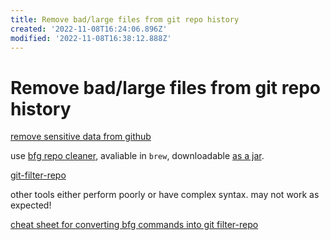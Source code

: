 ```yaml
---
title: Remove bad/large files from git repo history
created: '2022-11-08T16:24:06.896Z'
modified: '2022-11-08T16:38:12.888Z'
---
```


# Remove bad/large files from git repo history

[remove sensitive data from github](https://docs.github.com/en/authentication/keeping-your-account-and-data-secure/removing-sensitive-data-from-a-repository)

use [bfg repo cleaner](https://rtyley.github.io/bfg-repo-cleaner/), avaliable in `brew`, downloadable [as a jar](https://repo1.maven.org/maven2/com/madgag/bfg/1.14.0/bfg-1.14.0.jar).

[git-filter-repo](https://github.com/newren/git-filter-repo#solving-this-with-bfg-repo-cleaner)

other tools either perform poorly or have complex syntax. may not work as expected!

[cheat sheet for converting bfg commands into git filter-repo](https://github.com/newren/git-filter-repo/blob/main/Documentation/converting-from-bfg-repo-cleaner.md#cheat-sheet-conversion-of-examples-from-bfg)

